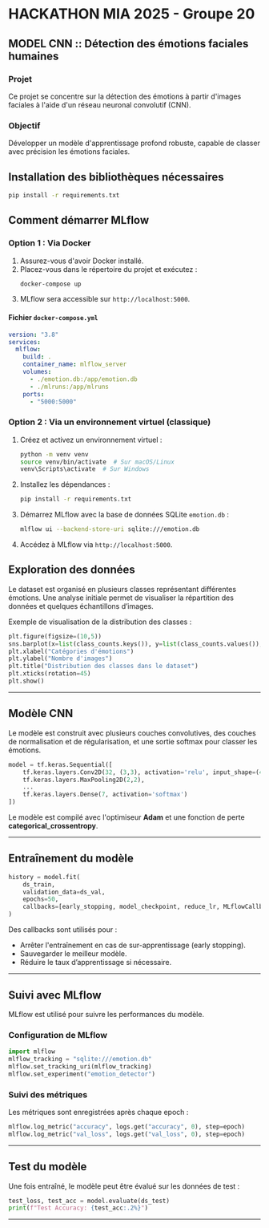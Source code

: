 # HACKATHON MIA 2025 - Groupe 20

## MODEL CNN :: Détection des émotions faciales humaines

### Projet
Ce projet se concentre sur la détection des émotions à partir d'images faciales à l'aide d'un réseau neuronal convolutif (CNN).

### Objectif
Développer un modèle d'apprentissage profond robuste, capable de classer avec précision les émotions faciales.

## Installation des bibliothèques nécessaires
```bash
pip install -r requirements.txt
```

## Comment démarrer MLflow

### Option 1 : Via Docker
1. Assurez-vous d'avoir Docker installé.
2. Placez-vous dans le répertoire du projet et exécutez :
   ```bash
   docker-compose up
   ```
3. MLflow sera accessible sur `http://localhost:5000`.

#### Fichier `docker-compose.yml`
```yaml
version: "3.8"
services:
  mlflow:
    build: .
    container_name: mlflow_server
    volumes:
      - ./emotion.db:/app/emotion.db
      - ./mlruns:/app/mlruns
    ports:
      - "5000:5000"
```

### Option 2 : Via un environnement virtuel (classique)
1. Créez et activez un environnement virtuel :
   ```bash
   python -m venv venv
   source venv/bin/activate  # Sur macOS/Linux
   venv\Scripts\activate  # Sur Windows
   ```
2. Installez les dépendances :
   ```bash
   pip install -r requirements.txt
   ```
3. Démarrez MLflow avec la base de données SQLite `emotion.db` :
   ```bash
   mlflow ui --backend-store-uri sqlite:///emotion.db
   ```
4. Accédez à MLflow via `http://localhost:5000`.


##  Exploration des données  
Le dataset est organisé en plusieurs classes représentant différentes émotions. Une analyse initiale permet de visualiser la répartition des données et quelques échantillons d’images.  

Exemple de visualisation de la distribution des classes :  
```python
plt.figure(figsize=(10,5))
sns.barplot(x=list(class_counts.keys()), y=list(class_counts.values()), palette="viridis")
plt.xlabel("Catégories d'émotions")
plt.ylabel("Nombre d'images")
plt.title("Distribution des classes dans le dataset")
plt.xticks(rotation=45)
plt.show()
```

---

## Modèle CNN  
Le modèle est construit avec plusieurs couches convolutives, des couches de normalisation et de régularisation, et une sortie softmax pour classer les émotions.  

```python
model = tf.keras.Sequential([
    tf.keras.layers.Conv2D(32, (3,3), activation='relu', input_shape=(48,48,1)),
    tf.keras.layers.MaxPooling2D(2,2),
    ...
    tf.keras.layers.Dense(7, activation='softmax')  
])
```

Le modèle est compilé avec l'optimiseur **Adam** et une fonction de perte **categorical_crossentropy**.

---

## Entraînement du modèle  
```python
history = model.fit(
    ds_train,
    validation_data=ds_val,
    epochs=50,
    callbacks=[early_stopping, model_checkpoint, reduce_lr, MLflowCallback(), LearningRateCallback()]
)
```
Des callbacks sont utilisés pour :  
- Arrêter l'entraînement en cas de sur-apprentissage (early stopping).  
- Sauvegarder le meilleur modèle.
- Réduire le taux d’apprentissage si nécessaire.  

---

## Suivi avec MLflow  
MLflow est utilisé pour suivre les performances du modèle.  

### Configuration de MLflow  
```python
import mlflow
mlflow_tracking = "sqlite:///emotion.db"
mlflow.set_tracking_uri(mlflow_tracking)
mlflow.set_experiment("emotion_detector")
```

### Suivi des métriques  
Les métriques sont enregistrées après chaque epoch :  
```python
mlflow.log_metric("accuracy", logs.get("accuracy", 0), step=epoch)
mlflow.log_metric("val_loss", logs.get("val_loss", 0), step=epoch)
```

---

## Test du modèle  
Une fois entraîné, le modèle peut être évalué sur les données de test :  
```python
test_loss, test_acc = model.evaluate(ds_test)
print(f"Test Accuracy: {test_acc:.2%}")
```

---


